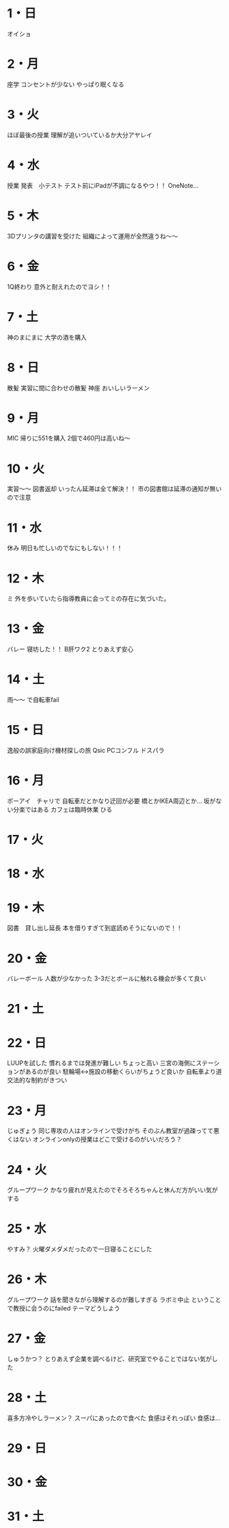 # 1・日
オイショ

# 2・月
座学
	コンセントが少ない
	やっぱり眠くなる

# 3・火
ほぼ最後の授業
	理解が追いついているか大分アヤレイ


# 4・水
授業 発表　小テスト
	テスト前にiPadが不調になるやつ！！
	OneNote...
	

# 5・木
3Dプリンタの講習を受けた
	組織によって運用が全然違うね～～
# 6・金
1Q終わり
	意外と耐えれたのでヨシ！！

# 7・土
神のまにまに
	大学の酒を購入

# 8・日
散髪
	実習に間に合わせの散髪
神座
	おいしいラーメン
	
	

# 9・月
MIC
	帰りに551を購入
	2個で460円は高いね～

# 10・火
実習～～
図書返却
	いったん延滞は全て解決！！
	市の図書館は延滞の通知が無いので注意


# 11・水
休み
	明日も忙しいのでなにもしない！！！


# 12・木
ミ
	外を歩いていたら指導教員に会ってミの存在に気づいた。
# 13・金
バレー
	寝坊した！！
B肝ワク2
	とりあえず安心
# 14・土
雨～～
	で自転車fail
# 15・日
逸般の誤家庭向け機材探しの旅
	Qsic
	PCコンフル
	ドスパラ

# 16・月
ポーアイ　チャリで
	自転車だとかなり迂回が必要
	橋とかIKEA周辺とか...
	坂がない分楽ではある
	カフェは臨時休業
	ひる

# 17・火


# 18・水


# 19・木
図書　貸し出し延長
	本を借りすぎて到底読めそうにないので！！

# 20・金
バレーボール
	人数が少なかった
	3-3だとボールに触れる機会が多くて良い

# 21・土



# 22・日
LUUPを試した
	慣れるまでは発進が難しい
	ちょっと高い
	三宮の海側にステーションがあるのが良い
	駐輪場↔施設の移動くらいがちょうど良いか
	自転車より道交法的な制約がきつい

# 23・月
じゅぎょう
	同じ専攻の人はオンラインで受けがち
	そのぶん教室が過疎ってて悪くはない
	オンラインonlyの授業はどこで受けるのがいいだろう？
# 24・火
グループワーク
	かなり疲れが見えたのでそろそろちゃんと休んだ方がいい気がする

# 25・水
やすみ？
	火曜ダメダメだったので一日寝ることにした
# 26・木
グループワーク
	話を聞きながら理解するのが難しすぎる
ラボミ中止
	ということで教授に会うのにfailed
	テーマどうしよう
# 27・金
しゅうかつ？
	とりあえず企業を調べるけど、研究室でやることではない気がした

# 28・土
喜多方冷やしラーメン？
	スーパにあったので食べた
	食感はそれっぽい
		食感は...

# 29・日



# 30・金
# 31・土